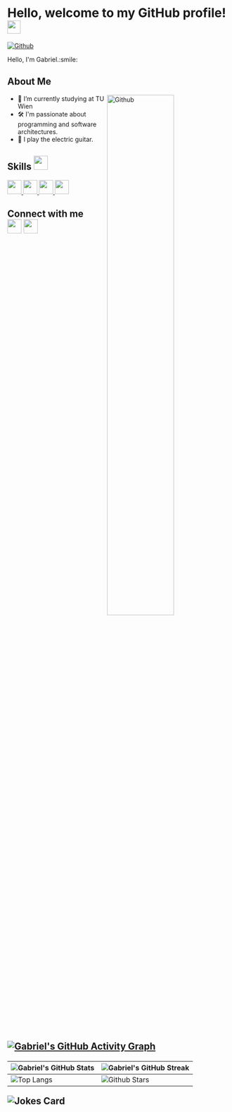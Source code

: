 <h1> Hello, welcome to my GitHub profile!  <img src = "https://raw.githubusercontent.com/MartinHeinz/MartinHeinz/master/wave.gif" width = 30px> </h1>
<p align='center'>
</p>

[![Github](https://img.shields.io/github/followers/Freyness-gd?label=Follow&style=social)](https://github.com/Freyness-gd)

<div size='20px'> Hello, I'm Gabriel.:smile: 
</div>

<h2> About Me </h2>

<img width="55%" align="right" alt="Github" src="https://raw.githubusercontent.com/onimur/.github/master/.resources/git-header.svg" />

- :book: I’m currently studying at TU Wien
- :hammer_and_wrench: I'm passionate about programming and software architectures.
- :guitar: I play the electric guitar.
  

<h2> Skills <img src = "https://media2.giphy.com/media/QssGEmpkyEOhBCb7e1/giphy.gif?cid=ecf05e47a0n3gi1bfqntqmob8g9aid1oyj2wr3ds3mg700bl&rid=giphy.gif" width = 32px> </h2>
<a href= https://github.com/Freyness-gd?tab=repositories&q=&type=&language=python&sort= > <img width ='32px' src ='https://raw.githubusercontent.com/rahulbanerjee26/githubAboutMeGenerator/main/icons/python.svg'> </a>
<a href= https://github.com/Freyness-gd?tab=repositories&q=&type=&language=cpp&sort= > <img width ='32px' src ='https://raw.githubusercontent.com/rahulbanerjee26/githubAboutMeGenerator/main/icons/cpp.svg'> </a>
<a href= https://github.com/Freyness-gd?tab=repositories&q=&type=&language=java&sort= > <img width ='32px' src ='https://raw.githubusercontent.com/rahulbanerjee26/githubAboutMeGenerator/main/icons/java.svg'> </a>
<a href= https://github.com/Freyness-gd?tab=repositories&q=&type=&language=mysql&sort= > <img width ='32px' src ='https://raw.githubusercontent.com/rahulbanerjee26/githubAboutMeGenerator/main/icons/mysql.svg'> </a>

<h2> Connect with me <br>
<a href = 'https://www.linkedin.com/in/gabriel-valentin-dinu/'> <img width = '32px' align= 'center' src="https://raw.githubusercontent.com/rahulbanerjee26/githubAboutMeGenerator/main/icons/linked-in-alt.svg"/></a> 
<a href = 'https://www.github.com/Freyness-gd'> <img width = '32px' align= 'center' src="https://raw.githubusercontent.com/rahulbanerjee26/githubAboutMeGenerator/main/icons/github.svg"/></a>
  
<br>
<br>
<br>
  
[![Gabriel's GitHub Activity Graph](https://activity-graph.herokuapp.com/graph?username=Freyness-gd&theme=tokyonight)](https://git.io/praveenscience)

| ![Gabriel's GitHub Stats](https://github-readme-stats.vercel.app/api?username=Freyness-gd&show_icons=true&theme=tokyonight) | ![Gabriel's GitHub Streak](https://github-readme-streak-stats.herokuapp.com/?user=Freyness-gd&theme=tokyonight) |
| --- | --- |
| ![Top Langs](https://github-readme-stats.vercel.app/api/top-langs/?username=Freyness-gd&theme=tokyonight) | ![Github Stars](https://github-readme-stats.vercel.app/api?username=Freyness-gd&show_icons=true&locale=en&count_private=true&hide_rank=true&custom_title=My%20GitHub%20Stats&disable_animations=true&theme=tokyonight) |

![Jokes Card](https://readme-jokes.vercel.app/api?theme=tokyonight)


<br>
